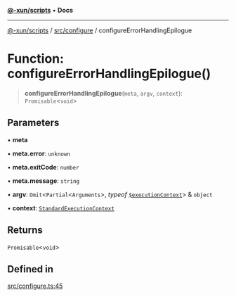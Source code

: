 [**@-xun/scripts**](../../../README.md) • **Docs**

***

[@-xun/scripts](../../../README.md) / [src/configure](../README.md) / configureErrorHandlingEpilogue

# Function: configureErrorHandlingEpilogue()

> **configureErrorHandlingEpilogue**(`meta`, `argv`, `context`): `Promisable`\<`void`\>

## Parameters

• **meta**

• **meta.error**: `unknown`

• **meta.exitCode**: `number`

• **meta.message**: `string`

• **argv**: `Omit`\<`Partial`\<`Arguments`\>, *typeof* [`$executionContext`](../variables/$executionContext.md)\> & `object`

• **context**: [`StandardExecutionContext`](../../../lib/@-xun/cli-utils/extensions/type-aliases/StandardExecutionContext.md)

## Returns

`Promisable`\<`void`\>

## Defined in

[src/configure.ts:45](https://github.com/Xunnamius/xscripts/blob/c4bd6059488244ad158454492e5cfe3fcc65a457/src/configure.ts#L45)
